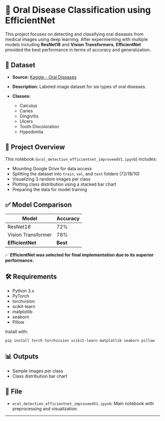 # 🦷 Oral Disease Classification using EfficientNet

This project focuses on detecting and classifying oral diseases from medical images using deep learning. After experimenting with multiple models including **ResNet18** and **Vision Transformers**, **EfficientNet** provided the best performance in terms of accuracy and generalization.

## 📂 Dataset

* **Source:** [Kaggle - Oral Diseases](https://www.kaggle.com/datasets/salmansajid05/oral-diseases)
* **Description:** Labeled image dataset for six types of oral diseases.
* **Classes:**

  * Calculus
  * Caries
  * Gingivitis
  * Ulcers
  * Tooth Discoloration
  * Hypodontia

## 🧪 Project Overview

This notebook (`oral_detection_efficientnet_improveedV1.ipynb`) includes:

* Mounting Google Drive for data access
* Splitting the dataset into `train`, `val`, and `test` folders (72/18/10)
* Visualizing 3 random images per class
* Plotting class distribution using a stacked bar chart
* Preparing the data for model training

## ✅ Model Comparison

| Model              | Accuracy |
| ------------------ | -------- |
| ResNet18           | 72%      |
| Vision Transformer | 78%      |
| **EfficientNet**   | **Best** |

✅ **EfficientNet was selected for final implementation due to its superior performance.**

## 🛠️ Requirements

* Python 3.x
* PyTorch
* torchvision
* scikit-learn
* matplotlib
* seaborn
* Pillow

Install with:

```bash
pip install torch torchvision scikit-learn matplotlib seaborn pillow
```

## 📊 Outputs

* Sample images per class
* Class distribution bar chart

## 📘 File

* `oral_detection_efficientnet_improveedV1.ipynb`: Main notebook with preprocessing and visualization.

---

